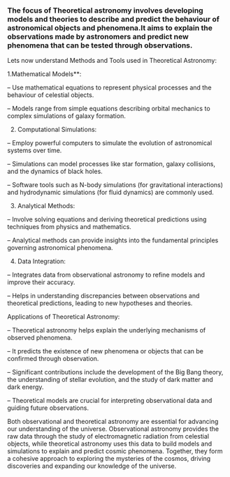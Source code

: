 ### The focus of Theoretical astronomy involves developing models and theories to describe and predict the behaviour of astronomical objects and phenomena.It aims to explain the observations made by astronomers and predict new phenomena that can be tested through observations.

<p><span style="font-weight: 400">Lets now understand Methods and Tools used in Theoretical Astronomy:</span></p>
<p><span style="font-weight: 400">1.Mathematical Models**:</span></p>
<p><span style="font-weight: 400">   &#8211; Use mathematical equations to represent physical processes and the behaviour of celestial objects.</span></p>
<p><span style="font-weight: 400">   &#8211; Models range from simple equations describing orbital mechanics to complex simulations of galaxy formation.</span></p>
<p> </p>
<ol start="2">
<li><span style="font-weight: 400"> Computational Simulations:</span></li>
</ol>
<p><span style="font-weight: 400">   &#8211; Employ powerful computers to simulate the evolution of astronomical systems over time.</span></p>
<p><span style="font-weight: 400">   &#8211; Simulations can model processes like star formation, galaxy collisions, and the dynamics of black holes.</span></p>
<p><span style="font-weight: 400">   &#8211; Software tools such as N-body simulations (for gravitational interactions) and hydrodynamic simulations (for fluid dynamics) are commonly used.</span></p>
<p> </p>
<ol start="3">
<li><span style="font-weight: 400"> Analytical Methods:</span></li>
</ol>
<p><span style="font-weight: 400">   &#8211; Involve solving equations and deriving theoretical predictions using techniques from physics and mathematics.</span></p>
<p><span style="font-weight: 400">   &#8211; Analytical methods can provide insights into the fundamental principles governing astronomical phenomena.</span></p>
<p> </p>
<ol start="4">
<li><span style="font-weight: 400"> Data Integration:</span></li>
</ol>
<p><span style="font-weight: 400">   &#8211; Integrates data from observational astronomy to refine models and improve their accuracy.</span></p>
<p><span style="font-weight: 400">   &#8211; Helps in understanding discrepancies between observations and theoretical predictions, leading to new hypotheses and theories.</span></p>
<p> </p>
<p><span style="font-weight: 400">Applications of Theoretical Astronomy:</span></p>
<p><span style="font-weight: 400">&#8211; Theoretical astronomy helps explain the underlying mechanisms of observed phenomena.</span></p>
<p><span style="font-weight: 400">&#8211; It predicts the existence of new phenomena or objects that can be confirmed through observation.</span></p>
<p><span style="font-weight: 400">&#8211; Significant contributions include the development of the Big Bang theory, the understanding of stellar evolution, and the study of dark matter and dark energy.</span></p>
<p><span style="font-weight: 400">&#8211; Theoretical models are crucial for interpreting observational data and guiding future observations.</span></p>
<p> </p>
<p><span style="font-weight: 400">Both observational and theoretical astronomy are essential for advancing our understanding of the universe. Observational astronomy provides the raw data through the study of electromagnetic radiation from celestial objects, while theoretical astronomy uses this data to build models and simulations to explain and predict cosmic phenomena. Together, they form a cohesive approach to exploring the mysteries of the cosmos, driving discoveries and expanding our knowledge of the universe.</span></p>
